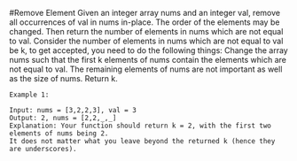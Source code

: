 #Remove Element
Given an integer array nums and an integer val, remove all occurrences of val in nums in-place. The order of the elements may be changed. Then return the number of elements in nums which are not equal to val.
Consider the number of elements in nums which are not equal to val be k, to get accepted, you need to do the following things:
Change the array nums such that the first k elements of nums contain the elements which are not equal to val. The remaining elements of nums are not important as well as the size of nums.
Return k.

```
Example 1:

Input: nums = [3,2,2,3], val = 3
Output: 2, nums = [2,2,_,_]
Explanation: Your function should return k = 2, with the first two elements of nums being 2.
It does not matter what you leave beyond the returned k (hence they are underscores).
```